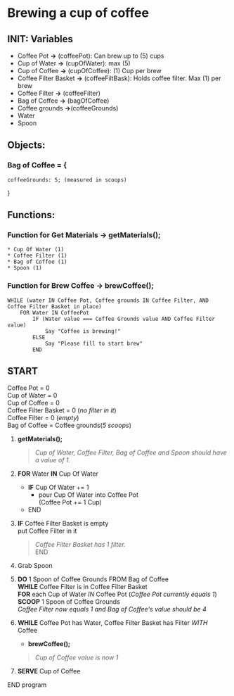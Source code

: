 # Brewing a cup of coffee

## INIT: Variables<br>
* Coffee Pot **->** (coffeePot): Can brew up to (5) cups<br>
* Cup of Water **->** (cupOfWater): max (5)<br>
* Cup of Coffee **->** (cupOfCoffee): (1) Cup per brew
* Coffee Filter Basket **->** (coffeeFiltBask): Holds coffee filter. Max (1) per brew<br>
* Coffee Filter **->** (coffeeFilter)<br>
* Bag of Coffee **->** (bagOfCoffee)<br>
* Coffee grounds **->**(coffeeGrounds)<br>
* Water <br>
* Spoon

## Objects:
### Bag of Coffee = {
    coffeeGrounds: 5; (measured in scoops)
}

## Functions: <br>

### Function for Get Materials -> getMaterials();
    * Cup Of Water (1)
    * Coffee Filter (1)
    * Bag of Coffee (1)
    * Spoon (1) 

### Function for Brew Coffee -> brewCoffee();
    WHILE (water IN Coffee Pot, Coffee grounds IN Coffee Filter, AND Coffee Filter Basket in place) 
        FOR Water IN CoffeePot
            IF (Water value === Coffee Grounds value AND Coffee Filter value)
                Say "Coffee is brewing!"
            ELSE
                Say "Please fill to start brew"
            END


## START
Coffee Pot = 0<br>
Cup of Water = 0<br>
Cup of Coffee = 0<br>
Coffee Filter Basket = 0 (*no filter in it*)<br>
Coffee Filter = 0 (*empty*)<br>
Bag of Coffee = Coffee grounds(*5 scoops*)

1. **getMaterials();**
    >*Cup of Water, Coffee Filter, Bag of Coffee and Spoon should have a value of 1.*


2. **FOR** Water **IN** Cup Of Water
    * **IF** Cup Of Water += 1
        * pour Cup Of Water into Coffee Pot<br> (Coffee Pot += 1 Cup)
    * END

3.  **IF** Coffee Filter Basket is empty<br>
    put Coffee Filter in it<br>
    >*Coffee Filter Basket has 1 filter.*<br>
        END

4. Grab Spoon 
5. **DO** 1 Spoon of Coffee Grounds FROM Bag of Coffee<br>
    **WHILE** Coffee Filter is in Coffee Filter Basket<br>
         **FOR** each Cup of Water *IN* Coffee Pot (*Coffee Pot currently equals 1*)<br>
            **SCOOP** 1 Spoon of Coffee Grounds<br>
             *Coffee Filter now equals 1 and Bag of Coffee's value should be 4*

8. **WHILE** Coffee Pot has Water, Coffee Filter Basket has Filter *WITH* Coffee
    * **brewCoffee();**
    >*Cup of Coffee value is now 1*

9. **SERVE** Cup of Coffee

END program